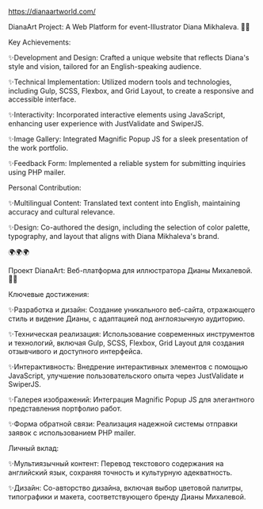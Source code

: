 https://dianaartworld.com/

DianaArt Project: A Web Platform for event-Illustrator Diana Mikhaleva. 👩‍🎨

Key Achievements:

✨Development and Design: Crafted a unique website that reflects Diana's style and vision, tailored for an English-speaking audience.

✨Technical Implementation: Utilized modern tools and technologies, including Gulp, SCSS, Flexbox, and Grid Layout, to create a responsive and accessible interface.

✨Interactivity: Incorporated interactive elements using JavaScript, enhancing user experience with JustValidate and SwiperJS.

✨Image Gallery: Integrated Magnific Popup JS for a sleek presentation of the work portfolio.

✨Feedback Form: Implemented a reliable system for submitting inquiries using PHP mailer.

Personal Contribution:

✨Multilingual Content: Translated text content into English, maintaining accuracy and cultural relevance.

✨Design: Co-authored the design, including the selection of color palette, typography, and layout that aligns with Diana Mikhaleva's brand.



🌍🌍🌍


Проект DianaArt: Веб-платформа для иллюстратора Дианы Михалевой.👩‍🎨

Ключевые достижения: 

✨Разработка и дизайн: Создание уникального веб-сайта, отражающего стиль и видение Дианы, с адаптацией под англоязычную аудиторию.

✨Техническая реализация: Использование современных инструментов и технологий, включая Gulp, SCSS, Flexbox, Grid Layout для создания отзывчивого и доступного интерфейса.

✨Интерактивность: Внедрение интерактивных элементов с помощью JavaScript, улучшение пользовательского опыта через JustValidate и SwiperJS.

✨Галерея изображений: Интеграция Magnific Popup JS для элегантного представления портфолио работ.

✨Форма обратной связи: Реализация надежной системы отправки заявок с использованием PHP mailer.

Личный вклад:

✨Мультиязычный контент: Перевод текстового содержания на английский язык, сохраняя точность и культурную адекватность.

✨Дизайн: Со-авторство дизайна, включая выбор цветовой палитры, типографики и макета, соответствующего бренду Дианы Михалевой.



